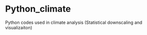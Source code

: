 # Python_climate
Python codes used in climate analysis (Statistical downscaling and visualizaiton) 

